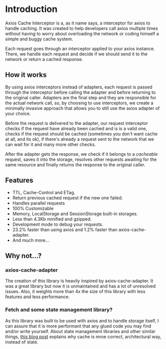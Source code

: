 # Introduction

Axios Cache Interceptor is a, as it name says, a interceptor for axios to handle caching.
It was created to help developers call axios multiple times without having to worry about
overloading the network or coding himself a simple and buggy cache system.

Each request goes through an interceptor applied to your axios instance. There, we handle
each request and decide if we should send it to the network or return a cached response.

## How it works

By using axios interceptors instead of adapters, each request is passed through the
interceptor before calling the adapter and before returning to the original caller.
Adapters are the final step and they are responsible for the actual network call, so, by
choosing to use interceptors, we create a minimally invasive approach that allows you to
still use the axios adapter of your choice.

Before the request is delivered to the adapter, our request interceptor checks if the
request have already been cached and is is a valid one, checks if the request should be
cached (sometimes you don't want cache at all, and its ok), if there's already a request
sent to the network that we can wait for it and many more other checks.

After the adapter gets the response, we check if it belongs to a _cacheable_ request,
saves it into the storage, resolves other requests awaiting for the same resource and
finally returns the response to the original caller.

## Features

- TTL, Cache-Control and ETag.
- Return previous cached request if the new one failed.
- Handles parallel requests
- 100% Customizable
- Memory, LocalStorage and SessionStorage built-in storages.
- Less than 4.3Kb minified and gzipped.
- Development mode to debug your requests.
- 23.2% faster than using axios and 1.2% faster than axios-cache-adapter.
- And much more...

## Why not...?

### axios-cache-adapter

The creation of this library is heavily inspired by axios-cache-adapter. It was a great
library but now it is unmaintained and has a lot of unresolved issues. Also, it weights
more than 4x the size of this library with less features and less performance.

### Fetch and some state management library?

As this library was built to be used with axios and to handle storage itself, I can assure
that it is more performant that any glued code you may find and/or write yourself. About
state management libraries and other similar things,
[this blog post](https://arthur.place/implications-of-cache-or-state) explains why cache
is mroe correct, architectural way, instead of state.
